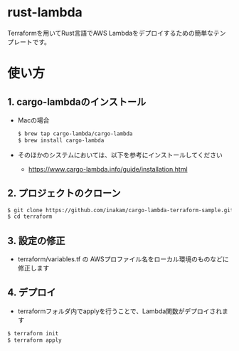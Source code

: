 # rust-lambda

Terraformを用いてRust言語でAWS Lambdaをデプロイするための簡単なテンプレートです。

# 使い方

## 1. cargo-lambdaのインストール

- Macの場合
    ```bash
    $ brew tap cargo-lambda/cargo-lambda
    $ brew install cargo-lambda
    ```

- そのほかのシステムにおいては、以下を参考にインストールしてください
  - https://www.cargo-lambda.info/guide/installation.html

## 2. プロジェクトのクローン

```bash
$ git clone https://github.com/inakam/cargo-lambda-terraform-sample.git
$ cd terraform
```

## 3. 設定の修正

- terraform/variables.tf の AWSプロファイル名をローカル環境のものなどに修正します

## 4. デプロイ

- terraformフォルダ内でapplyを行うことで、Lambda関数がデプロイされます

```bash
$ terraform init
$ terraform apply
```
